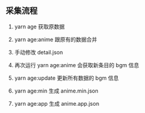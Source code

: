 ## 采集流程

1.  yarn age
    获取原数据

2.  yarn age:anime
    跟原有的数据合并

3.  手动修改 detail.json

4.  再次运行 yarn age:anime
    会获取新条目的 bgm 信息

5.  yarn age:update
    更新所有数据的 bgm 信息

6.  yarn age:min
    生成 anime.min.json

7.  yarn age:app
    生成 anime.app.json
